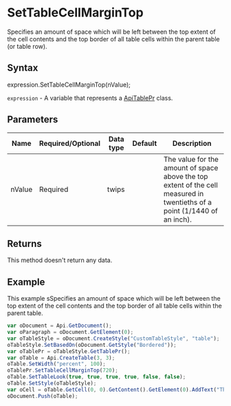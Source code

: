 # SetTableCellMarginTop

Specifies an amount of space which will be left between the top extent of the cell contents and the top borderof all table cells within the parent table (or table row).

## Syntax

expression.SetTableCellMarginTop(nValue);

`expression` - A variable that represents a [ApiTablePr](../ApiTablePr.md) class.

## Parameters

| **Name** | **Required/Optional** | **Data type** | **Default** | **Description** |
| ------------- | ------------- | ------------- | ------------- | ------------- |
| nValue | Required | twips |  | The value for the amount of space above the top extent of the cell measured in twentieths of a point (1/1440 of an inch). |

## Returns

This method doesn't return any data.

## Example

This example sSpecifies an amount of space which will be left between the top extent of the cell contents and the top border of all table cells within the parent table.

```javascript
var oDocument = Api.GetDocument();
var oParagraph = oDocument.GetElement(0);
var oTableStyle = oDocument.CreateStyle("CustomTableStyle", "table");
oTableStyle.SetBasedOn(oDocument.GetStyle("Bordered"));
var oTablePr = oTableStyle.GetTablePr();
var oTable = Api.CreateTable(3, 3);
oTable.SetWidth("percent", 100);
oTablePr.SetTableCellMarginTop(720);
oTable.SetTableLook(true, true, true, true, false, false);
oTable.SetStyle(oTableStyle);
var oCell = oTable.GetCell(0, 0).GetContent().GetElement(0).AddText("This is just a sample text to show that the top cell margin is 36 points.");
oDocument.Push(oTable);
```
